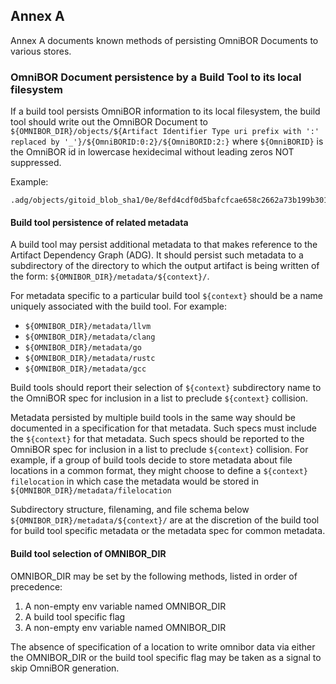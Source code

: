 ## Annex A

Annex A documents known methods of persisting OmniBOR Documents to various stores.
### OmniBOR Document persistence by a Build Tool to its local filesystem

If a build tool persists OmniBOR information to its local filesystem, the build tool should write out the OmniBOR Document to ```${OMNIBOR_DIR}/objects/${Artifact Identifier Type uri prefix with ':' replaced by '_'}/${OmniBORID:0:2}/${OmniBORID:2:}``` where ```${OmniBORID}``` is the OmniBOR id in lowercase hexidecimal without leading zeros NOT suppressed.

Example:

```
.adg/objects/gitoid_blob_sha1/0e/8efd4cdf0d5bafcfcae658c2662a73b199b301
```

#### Build tool persistence of related metadata

A build tool may persist additional metadata to that makes reference to the Artifact Dependency Graph (ADG).
It should persist such metadata to a subdirectory of the directory to which the output artifact is being written of the form: ```${OMNIBOR_DIR}/metadata/${context}/```.  

For metadata specific to a particular build tool ```${context}``` should be a name uniquely associated with the build tool.  For example: 

- ```${OMNIBOR_DIR}/metadata/llvm```
- ```${OMNIBOR_DIR}/metadata/clang```
- ```${OMNIBOR_DIR}/metadata/go```
- ```${OMNIBOR_DIR}/metadata/rustc```
- ```${OMNIBOR_DIR}/metadata/gcc```

Build tools should report their selection of ```${context}``` subdirectory name to the OmniBOR spec for inclusion in a list to preclude ```${context}``` collision.

Metadata persisted by multiple build tools in the same way should be documented in a specification for that metadata.  Such specs must include the ```${context}``` for that metadata.  Such specs should be reported to the OmniBOR spec for inclusion in a list to preclude ```${context}``` collision.  For example, if a group of build tools decide to store metadata about file locations in a common format, they might choose to define a ```${context}``` ```filelocation``` in which case the metadata would be stored in ```${OMNIBOR_DIR}/metadata/filelocation```

Subdirectory structure, filenaming, and file schema below ```${OMNIBOR_DIR}/metadata/${context}/``` are at the discretion of the build tool for build tool specific metadata or the metadata spec for common metadata.

#### Build tool selection of OMNIBOR_DIR

OMNIBOR_DIR may be set by the following methods, listed in order of precedence:
1.  A non-empty env variable named OMNIBOR_DIR
1. A build tool specific flag
2. A non-empty env variable named OMNIBOR_DIR

The absence of specification of a location to write omnibor data via either the OMNIBOR_DIR or the build tool specific flag  may be taken as a signal to skip OmniBOR generation.
